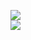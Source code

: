 [![](https://img.shields.io/badge/Made%20With-Github%20Spray-lightgrey.svg?style=for-the-badge&logo=github)](https://github.com/Annihil/github-spray#2399)  
[![](https://i.imgur.com/2DrTn0Z.gif)](https://github.com/Annihil/github-spray)